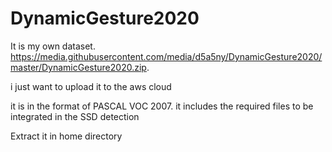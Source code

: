 # DynamicGesture2020

It is my own dataset. https://media.githubusercontent.com/media/d5a5ny/DynamicGesture2020/master/DynamicGesture2020.zip. 

i just want to upload it to the aws cloud

it is in the format of PASCAL VOC 2007. it includes the required files to be integrated in the SSD detection

Extract it in home directory
